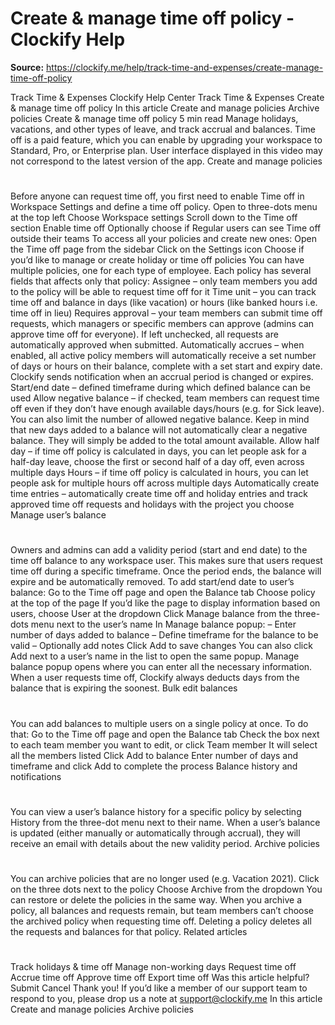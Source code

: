 # Create & manage time off policy - Clockify Help

**Source:** https://clockify.me/help/track-time-and-expenses/create-manage-time-off-policy

Track Time & Expenses
Clockify Help Center
Track Time & Expenses
Create & manage time off policy
In this article
Create and manage policies
Archive policies
Create & manage time off policy
5 min read
Manage holidays, vacations, and other types of leave, and track accrual and balances.
Time off is a paid feature, which you can enable by
upgrading
your workspace to Standard, Pro, or Enterprise plan.
User interface displayed in this video may not correspond to the latest version of the app.
Create and manage policies
#
Before anyone can request time off, you first need to enable Time off in Workspace Settings and define a time off policy.
Open to three-dots menu at the top left
Choose
Workspace settings
Scroll down to the
Time off
section
Enable time off
Optionally choose if
Regular users can see Time off outside their teams
To access all your policies and create new ones:
Open the
Time off
page from the sidebar
Click on the
Settings
icon
Choose if you’d like to manage or create holiday or time off policies
You can have multiple policies, one for each type of employee.
Each policy has several fields that affects only that policy:
Assignee
– only team members you add to the policy will be able to request time off for it
Time unit
– you can track time off and balance in days (like vacation) or hours (like banked hours i.e.  time off in lieu)
Requires approval
– your team members can submit time off requests, which managers or specific members can approve (admins can approve time off for everyone). If left unchecked, all requests are automatically approved when submitted.
Automatically accrues
– when enabled, all active policy members will automatically receive a set number of days or hours on their balance, complete with a set start and expiry date. Clockify sends notification when an accrual period is changed or expires.
Start/end date
– defined timeframe during which defined balance can be used
Allow negative balance
– if checked, team members can request time off even if they don’t have enough available days/hours (e.g. for Sick leave). You can also limit the number of allowed negative balance.
Keep in mind that new days added to a balance will not automatically clear a negative balance. They will simply be added to the total amount available.
Allow half day
– if time off policy is calculated in days, you can let people ask for a half-day leave, choose the first or second half of a day off, even across multiple days
Hours
– if time off policy is calculated in hours, you can let people ask for multiple hours off across multiple days
Automatically create time entries
– automatically create time off and holiday entries and track approved time off requests and holidays with the project you choose
Manage user’s balance
#
Owners and admins can add a validity period (start and end date) to the time off balance to any workspace user. This makes sure that users request time off during a specific timeframe. Once the period ends, the balance will expire and be automatically removed.
To add start/end date to user’s balance:
Go to the
Time off
page and open the
Balance
tab
Choose policy at the top of the page
If you’d like the page to display information based on users, choose
User
at the dropdown
Click
Manage balance
from the three-dots menu next to the user’s name
In
Manage balance
popup:
– Enter number of days added to balance
– Define timeframe for the balance to be valid
– Optionally add notes
Click
Add
to save changes
You can also click Add next to a user’s name in the list to open the same popup.
Manage balance
popup opens where you can enter all the necessary information.
When a user requests time off, Clockify always deducts days from the balance that is expiring the soonest.
Bulk edit balances
#
You can add balances to multiple users on a single policy at once.
To do that:
Go to the
Time off
page and open the
Balance
tab
Check the box next to each team member you want to edit, or click
Team member
It will select all the members listed
Click
Add to balance
Enter number of days and timeframe and click
Add
to complete the process
Balance history and notifications
#
You can view a user’s balance history for a specific policy by selecting
History
from the three-dot menu next to their name.
When a user’s balance is updated (either manually or automatically through accrual), they will receive an email with details about the new validity period.
Archive policies
#
You can
archive
policies that are no longer used (e.g. Vacation 2021).
Click on the three dots next to the policy
Choose
Archive
from the dropdown
You can
restore
or
delete
the policies in the same way.
When you archive a policy, all balances and requests remain, but team members can’t choose the archived policy when requesting time off. Deleting a policy deletes all the requests and balances for that policy.
Related articles
#
Track holidays & time off
Manage non-working days
Request time off
Accrue time off
Approve time off
Export time off
Was this article helpful?
Submit
Cancel
Thank you! If you’d like a member of our support team to respond to you, please drop us a note at support@clockify.me
In this article
Create and manage policies
Archive policies